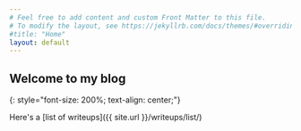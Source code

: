 ```yaml
---
# Feel free to add content and custom Front Matter to this file.
# To modify the layout, see https://jekyllrb.com/docs/themes/#overriding-theme-defaults
#title: "Home"
layout: default
---
```


## Welcome to my blog
{: style="font-size: 200%; text-align: center;"}






Here's a [list of writeups]({{ site.url }}/writeups/list/)